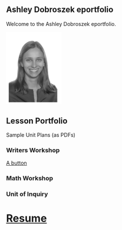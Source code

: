 ## Ashley Dobroszek eportfolio

Welcome to the Ashley Dobroszek eportfolio.


<img src="photo.PNG" alt="drawing" width="150"/>



<style>
  .button {
    background-color: #1c87c9;
    border: none;
    color: white;
    padding: 20px 34px;
    text-align: center;
    text-decoration: none;
    display: inline-block;
    font-size: 20px;
    margin: 4px 2px;
    cursor: pointer;
  }
</style>

## Lesson Portfolio

Sample Unit Plans (as PDFs)


### Writers Workshop

<a href="{{ site.github.repository_url }}" class="btn">A button</a>

### Math Workshop

### Unit of Inquiry




# [Resume](Resume_Ashley_Dobroszek.pdf)
